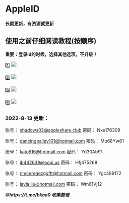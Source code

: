# AppleID
**长期更新，有资源就更新**

## 使用之前仔细阅读教程(按顺序)
**重要：登录id的时候，选择其他选项，不升级！**

1️⃣
![](https://suo.yt/nXxtAnm)

2️⃣
![](https://suo.yt/jYmfVqa)

3️⃣
![](https://suo.yt/FzLUd4R)

4️⃣
![](https://suo.yt/cbffnHN)


### 2022-8-13 更新：
  
账号：
shadows02@appleshare.club
密码：
Nxs176309

账号：
dancingbailey101@hotmail.com
密码：
Mp68Yw61

账号：
kato516@hotmail.com
密码：
Yd30Ab91

账号：
jb442639@oooi.us
密码：
Hfj475268

账号：
nmcereqezggftt@hotmail.com
密码：
Ygc489172

账号：
layla.liu@hotmail.com
密码：
Wm61Vj12


***©️https://t.me/hkaa0 收集整理***
